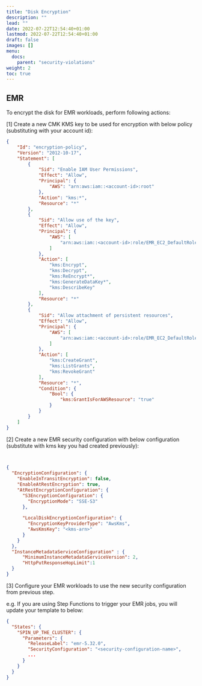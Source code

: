 ```yaml
---
title: "Disk Encryption"
description: ""
lead: ""
date: 2022-07-22T12:54:40+01:00
lastmod: 2022-07-22T12:54:40+01:00
draft: false
images: []
menu: 
  docs:
    parent: "security-violations"
weight: 2
toc: true
---
```


## EMR

To encrypt the disk for EMR workloads, perform following actions:

[1] Create a new CMK KMS key to be used for encryption with below policy (substituting with your account id):

```json
{
    "Id": "encryption-policy",
    "Version": "2012-10-17",
    "Statement": [
        {
            "Sid": "Enable IAM User Permissions",
            "Effect": "Allow",
            "Principal": {
                "AWS": "arn:aws:iam::<account-id>:root"
            },
            "Action": "kms:*",
            "Resource": "*"
        },
        {
            "Sid": "Allow use of the key",
            "Effect": "Allow",
            "Principal": {
                "AWS": [
                    "arn:aws:iam::<account-id>:role/EMR_EC2_DefaultRole"
                ]
            },
            "Action": [
                "kms:Encrypt",
                "kms:Decrypt",
                "kms:ReEncrypt*",
                "kms:GenerateDataKey*",
                "kms:DescribeKey"
            ],
            "Resource": "*"
        },
        {
            "Sid": "Allow attachment of persistent resources",
            "Effect": "Allow",
            "Principal": {
                "AWS": [
                    "arn:aws:iam::<account-id>:role/EMR_EC2_DefaultRole"
                ]
            },
            "Action": [
                "kms:CreateGrant",
                "kms:ListGrants",
                "kms:RevokeGrant"
            ],
            "Resource": "*",
            "Condition": {
                "Bool": {
                    "kms:GrantIsForAWSResource": "true"
                }
            }
        }
    ]
}
```

[2] Create a new EMR security configuration with below configuration (substitute with kms key you had created previously):

```json

   
{
  "EncryptionConfiguration": {
    "EnableInTransitEncryption": false,
    "EnableAtRestEncryption": true,
    "AtRestEncryptionConfiguration": {
      "S3EncryptionConfiguration": {
        "EncryptionMode": "SSE-S3"
      },
      
      "LocalDiskEncryptionConfiguration": {
        "EncryptionKeyProviderType": "AwsKms",
        "AwsKmsKey": "<kms-arn>"
      }
    }
  }, 
  "InstanceMetadataServiceConfiguration" : {
      "MinimumInstanceMetadataServiceVersion": 2,
      "HttpPutResponseHopLimit":1
  }
}
```

[3] Configure your EMR workloads to use the new security configuration from previous step.

e.g. If you are using Step Functions to trigger your EMR jobs, you will update your template to below:

```json
{
  "States": {
    "SPIN_UP_THE_CLUSTER": {
      "Parameters": {
        "ReleaseLabel": "emr-5.32.0",
        "SecurityConfiguration": "<security-configuration-name>",
        ...
      } 
    }
  }  
}
```
